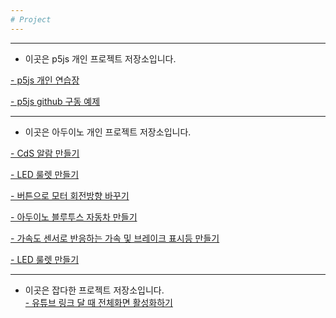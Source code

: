```yaml
---
# Project
---
```


---
* 이곳은 p5js 개인 프로젝트 저장소입니다.  
 
[- p5js 개인 연습장](https://github.com/mtinet/p5js)  

[- p5js github 구동 예제](https://github.com/mtinet/p5js_github_example)  

---
* 이곳은 아두이노 개인 프로젝트 저장소입니다.  

[- CdS 알람 만들기](https://github.com/mtinet/CdS_Alarm)  

[- LED 룰렛 만들기](https://github.com/mtinet/led_roulette)  

[- 버튼으로 모터 회전방향 바꾸기](https://github.com/mtinet/reverse_motorDirection)  

[- 아두이노 블루투스 자동차 만들기](https://github.com/mtinet/arduino_bluetooth_car)  

[- 가속도 센서로 반응하는 가속 및 브레이크 표시등 만들기](https://github.com/mtinet/Brake-lamp-activated-by-Accelerometer)  

[- LED 룰렛 만들기](https://github.com/mtinet/led_roulette)  

---
* 이곳은 잡다한 프로젝트 저장소입니다.  
[- 유튜브 링크 달 때 전체화면 활성화하기](https://github.com/mtinet/youtube_fullScreenVideoLink)  
